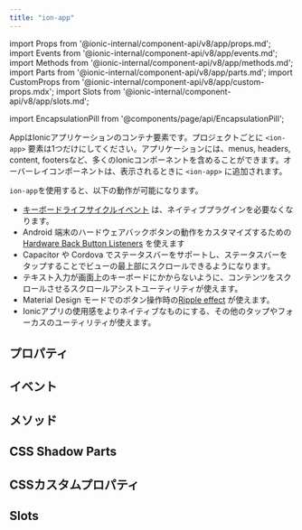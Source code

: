 ```yaml
---
title: "ion-app"
---
```

import Props from '@ionic-internal/component-api/v8/app/props.md';
import Events from '@ionic-internal/component-api/v8/app/events.md';
import Methods from '@ionic-internal/component-api/v8/app/methods.md';
import Parts from '@ionic-internal/component-api/v8/app/parts.md';
import CustomProps from '@ionic-internal/component-api/v8/app/custom-props.mdx';
import Slots from '@ionic-internal/component-api/v8/app/slots.md';

<head>
  <title>ion-app: Container Element for an Ionic Application</title>
  <meta name="description" content="ion-appは、Ionicアプリケーションのためのコンテナ要素です。アプリは、メニュー、ヘッダー、コンテンツ、フッターなど、多くのIonicコンポーネントを持つことができます。詳しくはこちらをご覧ください。" />
</head>

import EncapsulationPill from '@components/page/api/EncapsulationPill';


AppはIonicアプリケーションのコンテナ要素です。プロジェクトごとに `<ion-app>` 要素は1つだけにしてください。アプリケーションには、menus, headers, content, footersなど、多くのIonicコンポーネントを含めることができます。オーバーレイコンポーネントは、表示されるときに `<ion-app>` に追加されます。

`ion-app`を使用すると、以下の動作が可能になります。

* [キーボードライフサイクルイベント](../developing/keyboard#keyboard-lifecycle-events) は、ネイティブプラグインを必要なくなります。
* Android 端末のハードウェアバックボタンの動作をカスタマイズするための [Hardware Back Button Listeners](../developing/hardware-back-button) を使えます
* Capacitor や Cordova でステータスバーをサポートし、ステータスバーをタップすることでビューの最上部にスクロールできるようになります。
* テキスト入力が画面上のキーボードにかからないように、コンテンツをスクロールさせるスクロールアシストユーティリティが使えます。
* Material Design モードでのボタン操作時の[Ripple effect](./リップルエフェクト) が使えます。
* Ionicアプリの使用感をよりネイティブなものにする、その他のタップやフォーカスのユーティリティが使えます。


## プロパティ
<Props />

## イベント
<Events />

## メソッド
<Methods />

## CSS Shadow Parts
<Parts />

## CSSカスタムプロパティ
<CustomProps />

## Slots
<Slots />
